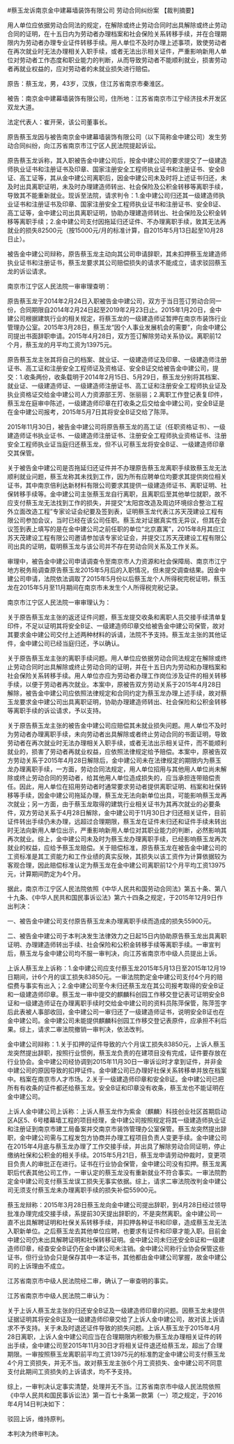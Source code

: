 #蔡玉龙诉南京金中建幕墙装饰有限公司 劳动合同纠纷案 
【裁判摘要】

用人单位应依据劳动合同法的规定，在解除或终止劳动合同时出具解除或终止劳动合同的证明，在十五日内为劳动者办理档案和社会保险关系转移手续，并在合理期限内为劳动者办理专业证件转移手续。用人单位不及时办理上述事项，致使劳动者在再次就业时无法办理相关入职手续，或者无法出示相关证件，严重影响新用人单位对劳动者工作态度和职业能力的判断，从而导致劳动者不能顺利就业，损害劳动者再就业权益的，应对劳动者的未就业损失进行赔偿。



原告：蔡玉龙，男，43岁，汉族，住江苏省南京市秦淮区。

被告：南京金中建幕墙装饰有限公司，住所地：江苏省南京市江宁经济技术开发区双龙大道。

法定代表人：崔开荣，该公司董事长。

原告蔡玉龙因与被告南京金中建幕墙装饰有限公司（以下简称金中建公司）发生劳动合同纠纷，向江苏省南京市江宁区人民法院提起诉讼。



原告蔡玉龙诉称，其入职被告金中建公司后，按金中建公司的要求提交了一级建造师执业证书和注册证书及印章、国家注册安全工程师执业证书和注册证书、安全B证、高工证等，其从金中建公司离职后，因金中建公司未及时将上述证书归还，未及时出具离职证明，未及时办理建造师转出、社会保险及公积金转移等离职手续，导致其不能重新就业。现诉至法院，请求判令：1.金中建公司归还其一级建造师执业证书和注册证书及印章、国家注册安全工程师执业证书和注册证书、安全B证、高工证等，金中建公司出具离职证明，协助办理建造师转出、社会保险及公积金转移等离职手续；2.金中建公司支付因拖延归还证件、不办理离职手续，致其无法再就业的损失82500元（按15000元/月的标准计算，自2015年5月13日起至10月28日止）。



被告金中建公司辩称，原告蔡玉龙主动向其公司申请辞职，其未扣押蔡玉龙建造师执业证书和注册证书，蔡玉龙要求其公司赔偿损失的请求不能成立，请求驳回蔡玉龙的诉讼请求。



南京市江宁区人民法院一审审理查明：

原告蔡玉龙于2014年2月24日入职被告金中建公司，双方于当日签订劳动合同一份，合同期限自2014年2月24日起至2019年2月23日止。2015年1月20日，金中建公司根据建筑行业的相关规定，将蔡玉龙的一级建造师证暂押在南京市装饰行业管理办公室。2015年3月28日，蔡玉龙“因个人事业发展机会的需要”，向金中建公司提出书面辞职申请。2015年4月28日，双方签订解除劳动关系协议。离职前12个月，蔡玉龙的月平均工资为13975元。

原告蔡玉龙主张其将自己的档案、就业证、一级建造师证及印章、一级建造师注册证书、高工证和注册安全工程师证及资格证、安全B证交给被告金中建公司，提交：1.收条两份，收条载明于2014年2月15日、5月29日，蔡玉龙分别将其档案、就业证、一级建造师证、一级建造师注册证书、高工证和注册安全工程师执业证及执业资格证交给金中建公司人力资源部王芳、张丽丽；2.离职工作登记表复印件，蔡玉龙在庭审中陈述，一级建造师印章在打收条之后交给金中建公司，安全B证是在金中建公司报考，2015年5月7日其将安全B证交给了陈萍。

2015年11月30日，被告金中建公司将原告蔡玉龙的高工证（任职资格证书）、一级建造师证书执业证书、一级建造师注册证书、注册安全工程师执业资格证书、注册安全工程师执业证当庭归还蔡玉龙，但不认可蔡玉龙将安全B证、一级建造师印章交其保管。

关于被告金中建公司是否拖延归还证件并不办理原告蔡玉龙离职手续致蔡玉龙无法顺利就业问题，蔡玉龙称其未找到工作，因为所有应聘单位均要求其提供岗位相关证书，其中南京倍利达新材料有限公司要求其提供一级建造师证书、离职证明、社保转移手续等。金中建公司主张蔡玉龙自行离职，且离职后至其他单位就职，故不应支付蔡玉龙无法找到工作的损失，并提交“太阳宫改造及周边环境综合整治工程外立面改造工程”专家论证会纪要及签到表，证明蔡玉龙代表江苏天茂建设工程有限公司参加会议，当时已经在该公司任职。蔡玉龙对证据真实性无异议，但其在会议签到表上填写的是在金中建公司之前任职的单位“北京嘉寓”，2015年8月其应江苏天茂建设工程有限公司邀请参加该专家论证会，并提交江苏天茂建设工程有限公司出具的证明，载明蔡玉龙与该公司并不存在劳动合同关系及工作关系。

审理中，被告金中建公司申请调查令至南京市人力资源和社会保障局、南京市江宁地方税务局调查原告蔡玉龙2015年5月后的入职情况，但未提交调查结果。因金中建公司申请，法院依法调取了2015年5月份以后蔡玉龙个人所得税完税证明，蔡玉龙在2015年5月至11月期间在南京市未发生个人所得税完税记录。

南京市江宁区人民法院一审审理认为：

关于原告蔡玉龙主张的返还证件问题，蔡玉龙提交收条和离职人员交接手续清单复印件，不足以证明其将安全B证、一级建造师印章交给被告金中建公司保管，故对其要求金中建公司交付上述两种材料的诉请，法院不予支持。蔡玉龙主张的其他证件，金中建公司已经当庭归还，予以确认。

关于原告蔡玉龙主张的离职手续问题。用人单位应依据劳动合同法规定在解除或终止劳动合同时出具解除或终止劳动合同的证明，并在十五日内为劳动和办理档案和社会保险关系转移手续。用人单位亦应为劳动者办理工作岗位涉及证件的相关转移手续，以便于劳动者再次就业。本案中，原被告双方劳动关系于2015年4月28日解除，被告金中建公司应依照法律规定和合同约定为蔡玉龙办理上述手续，故对蔡玉龙要求金中建公司出具离职证明，协助办理建造师转出、社会保险和公积金转移等离职手续的诉讼请求，予以支持。

关于原告蔡玉龙主张的被告金中建公司应赔偿其未就业损失问题。用人单位不及时为劳动者办理离职手续，未向劳动者出具解除或者终止劳动合同的书面证明，导致劳动者在再次就业时无法办理相关入职手续，或者无法出示相关证件，而不能顺利就业的，损害了劳动者再就业权益，应依照法律规定给予赔偿。本案中，原被告双方劳动关系于2015年4月28日解除后，金中建公司未在法律规定的期限内为蔡玉龙办理离职手续，一方面，劳动合同法规定，用人单位招用与其他用人单位尚未解除或终止劳动合同的劳动者，给其他用人单位造成损失的，应当承担连带赔偿责任。因此，用人单位在招用劳动者时通常要求劳动者提供离职证明、档案和社保转移等手续，因金中建公司拖延办理，蔡玉龙无法向新单位出具，可能影响蔡玉龙再次就业；另一方面，由于蔡玉龙取得的建筑行业相关证书为其再次就业的必要条件，双方劳动关系于4月28日解除，金中建公司于11月30日才归还相关证件，目前证件转出手续仍未办理，远超过合理期限，蔡玉龙在证件未归还和证件手续未转出时无法向新用人单位出示，严重影响新用人单位对其职业能力的判断，必然影响其再次就业。综上，金中建公司未及时为蔡玉龙办理离职手续，已经影响蔡玉龙再次就业的权益，应给予蔡玉龙赔偿。关于赔偿标准，原告蔡玉龙在被告金中建公司的工资标准是其工资能力和工作业绩的真实反映，其损失以该工资作为计算依据较为客观合理，因此赔偿标准认定为蔡玉龙在金中建公司离职前12个月平均工资13975元，计算期间酌定为4个月。



据此，南京市江宁区人民法院依照《中华人民共和国劳动合同法》第五十条、第八十九条、《中华人民共和国民事诉讼法》第六十四条之规定，于2015年12月9日作出判决：

一、被告金中建公司支付原告蔡玉龙未办理离职手续而造成的损失55900元。

二、被告金中建公司于本判决发生法律效力之日起15日内协助原告蔡玉龙出具离职证明、办理建造师转出手续、社会保险和公积金转移手续等离职手续。一审宣判后，蔡玉龙与金中建公司均不服一审判决，向江苏省南京市中级人员提出上诉。



上诉人蔡玉龙上诉称：1.金中建公司应支付蔡玉龙2015年5月13日至2015年12月19日期间，计6个月的误工损失83850元。一审法院酌定金中建公司支付4个月的赔偿费与事实有出入；2.金中建公司至今未归还蔡玉龙在其公司报考取得的安全B证和一级建造师印章。蔡玉龙一审中提交的麒麟科创园工作移交登记表可证明安全B证和一级建造师证在办理离职手续时交给金中建公司的资料员陈萍保管，陈萍签字后此表被人事部收回，金中建公司一审归还了一级建造师证书，说明安全B证也在金中建公司。金中建公司未能提供麒麟科创园工作移交登记表原件，应承担不利后果。综上，请求二审法院撤销一审判决，依法改判。

金中建公司辩称：1.关于扣押的证件导致的六个月误工损失83850元，上诉人蔡玉龙突然提出辞职，按照行业惯例，蔡玉龙负责的在建项目没有完成，证件要存放在行业协会。金中建公司经协调到2015年11月30日一审诉讼时才拿到证件，并非金中建公司的原因导致的扣押证件。金中建公司已办理好社保关系转移单并放在档案中。档案在南京市人才市场。2.关于一级建造师印章和安全B证。金中建公司已把所有有收条的证件都还给蔡玉龙。安全B证和印章没有收条，蔡玉龙也不能证明在金中建公司。



上诉人金中建公司上诉称：上诉人蔡玉龙作为紫金（麒麟）科技创业社区首期启动区A区5、6号楼幕墙工程的项目经理，金中建公司按照规定将其一级建造师执业证和注册证到南京市建工局备案并交南京市装饰管理办公室保管。蔡玉龙突然提出辞职，金中建公司需与工程发包方协商并办理工程项目负责人变更手续。金中建公司在2015年4月底与蔡玉龙办理了工作交接手续，并出具了解除劳动合同证明，停止缴纳社保和公积金的相关手续。2015年5月21日，蔡玉龙申请劳动仲裁时，变更项目负责人的审批正在进行。证书在行业协会保管，金中建公司没有扣押。蔡玉龙离职后代表其他公司工作，一审认定的蔡玉龙没有重新就业不符合事实。一审法院酌定金中建公司支付蔡玉龙误工损失无事实依据。综上，请求二审法院改判金中建公司无须支付蔡玉龙未办理离职手续的损失补偿55900元。

蔡玉龙辩称：2015年3月28日蔡玉龙向金中建公司提出辞职，到4月28日经过领导批准办理完成交接手续，系提前30天提出辞职的，不是突然离职。金中建公司一直不出具解聘证明和社保关系转移手续，并扣押各种证书和印章，造成蔡玉龙无法入职新单位。之后蔡玉龙去其他单位应聘，也要求有证件和印章才能入职。目前金中建公司仍未出具解聘证明和社保转移证明。金中建公司未归还安全B证和一级建造师印章，经查安全B证仍在金中建公司未注销。金中建公司称行业协会保管这些证书，但行业协会只是保存其中一本证书，其他都由金中建公司掌握，故金中建公司的上诉理由不成立。

江苏省南京市中级人民法院经二审，确认了一审查明的事实。

江苏省南京市中级人民法院二审认为：

关于上诉人蔡玉龙主张的归还安全B证及一级建造师印章的问题。因蔡玉龙未提供证据证明其将安全B证及一级建造师印章交给了上诉人金中建公司，故对该上诉请求不予支持。关于未及时退还证件导致的损失问题。上诉人蔡玉龙于2015年4月28日离职，上诉人金中建公司应当在合理期限内积极为蔡玉龙办理相关证件的转出手续，金中建公司至2015年11月30日才将相关证件退还给蔡玉龙，超出了合理期限。一审按照蔡玉龙离职前平均工资13975元的标准酌定金中建公司支付蔡玉龙4个月工资损失，并无不当。故对蔡玉龙主张6个月工资损失、金中建公司不同意支付此期间工资损失的上诉请求，均不予支持。



综上，一审判决认定事实清楚，处理并无不当。江苏省南京市中级人民法院依照《中华人民共和国民事诉讼法》第一百七十条第一款第（一）项之规定，于2016年4月14日判决如下：

驳回上诉，维持原判。

本判决为终审判决。


